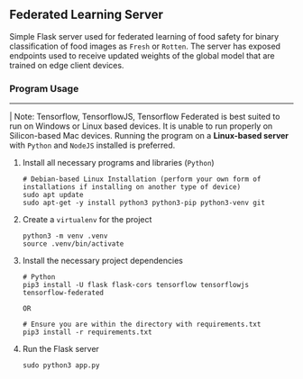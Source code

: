 ## Federated Learning Server
Simple Flask server used for federated learning of food safety for binary classification of food images as `Fresh` or `Rotten`. The server has exposed endpoints used to receive updated weights of the global model that are trained on edge client devices.

### Program Usage
---
| Note: Tensorflow, TensorflowJS, Tensorflow Federated is best suited to run on Windows or Linux based devices. It is unable to run properly on Silicon-based Mac devices. Running the program on a **Linux-based server** with `Python` and `NodeJS` installed is preferred.

1. Install all necessary programs and libraries (`Python`)
    ```
    # Debian-based Linux Installation (perform your own form of installations if installing on another type of device)
    sudo apt update
    sudo apt-get -y install python3 python3-pip python3-venv git
    ```
2. Create a `virtualenv` for the project
    ```
    python3 -m venv .venv
    source .venv/bin/activate
    ```
3. Install the necessary project dependencies
    ```
    # Python
    pip3 install -U flask flask-cors tensorflow tensorflowjs tensorflow-federated

    OR

    # Ensure you are within the directory with requirements.txt
    pip3 install -r requirements.txt 
    ```
4. Run the Flask server
    ```
    sudo python3 app.py
    ```